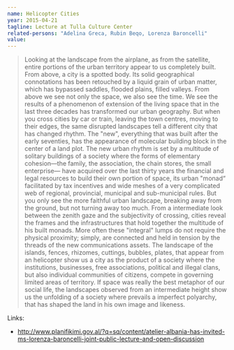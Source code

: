 ```yaml
---
name: Helicopter Cities
year: 2015-04-21
tagline: Lecture at Tulla Culture Center
related-persons: "Adelina Greca, Rubin Beqo, Lorenza Baroncelli"
value:
---
```

>Looking at the landscape from the airplane, as from the satellite, entire portions of the urban territory appear to us completely built. From above, a city is a spotted body. Its solid geographical connotations has been retouched by a liquid grain of urban matter, which has bypassed saddles, flooded plains, filled valleys. From above we see not only the space, we also see the time. We see the results of a phenomenon of extension of the living space that in the last three decades has transformed our urban geography.
But when you cross cities by car or train, leaving the town centres, moving to their edges, the same disrupted landscapes tell a different city that has changed rhythm. The "new", everything that was built after the early seventies, has the appearance of molecular building block in the center of a land plot. The new urban rhythm is set by a multitude of solitary buildings of a society where the forms of elementary cohesion—the family, the association, the chain stores, the small enterprise— have acquired over the last thirty years the financial and legal resources to build their own portion of space, its urban "monad“ facilitated by tax incentives and wide meshes of a very complicated web of regional, provincial, municipal and sub-municipal rules.
But you only see the more faithful urban landscape, breaking away from the ground, but not turning away too much. From a intermediate look between the zenith gaze and the subjectivity of crossing, cities reveal the frames and the infrastructures that hold together the multitude of his built monads. More often these "integral" lumps do not require the physical proximity; simply, are connected and held in tension by the threads of the new communications assets.
The landscape of the islands, fences, rhizomes, cuttings, bubbles, plates, that appear from an helicopter show us a city as the product of a society where the institutions, businesses, free associations, political and illegal clans, but also individual communities of citizens, compete in governing limited areas of territory. If space was really the best metaphor of our social life, the landscapes observed from an intermediate height show us the unfolding of a society where prevails a imperfect polyarchy, that has shaped the land in his own image and likeness.

Links:
* <http://www.planifikimi.gov.al/?q=sq/content/atelier-albania-has-invited-ms-lorenza-baroncelli-joint-public-lecture-and-open-discussion>
